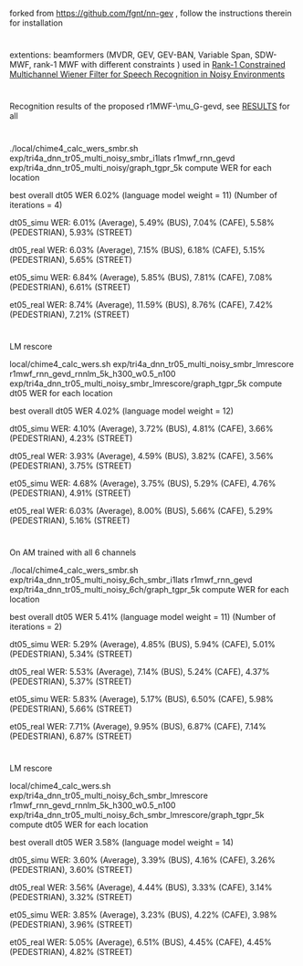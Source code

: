 forked from https://github.com/fgnt/nn-gev , follow the instructions therein for installation 

#

extentions: beamformers (MVDR, GEV, GEV-BAN, Variable Span, SDW-MWF, rank-1 MWF with different constraints ) used in [Rank-1 Constrained Multichannel Wiener Filter for Speech Recognition in Noisy Environments](https://arxiv.org/abs/1707.00201)

#
#

Recognition results of the proposed r1MWF-\mu_G-gevd, see [RESULTS]() for all

# 
 
./local/chime4_calc_wers_smbr.sh exp/tri4a_dnn_tr05_multi_noisy_smbr_i1lats r1mwf_rnn_gevd exp/tri4a_dnn_tr05_multi_noisy/graph_tgpr_5k
compute WER for each location

best overall dt05 WER 6.02% (language model weight = 11)
 (Number of iterations = 4)

dt05_simu WER: 6.01% (Average), 5.49% (BUS), 7.04% (CAFE), 5.58% (PEDESTRIAN), 5.93% (STREET)

dt05_real WER: 6.03% (Average), 7.15% (BUS), 6.18% (CAFE), 5.15% (PEDESTRIAN), 5.65% (STREET)

et05_simu WER: 6.84% (Average), 5.85% (BUS), 7.81% (CAFE), 7.08% (PEDESTRIAN), 6.61% (STREET)

et05_real WER: 8.74% (Average), 11.59% (BUS), 8.76% (CAFE), 7.42% (PEDESTRIAN), 7.21% (STREET)

#

LM rescore

local/chime4_calc_wers.sh exp/tri4a_dnn_tr05_multi_noisy_smbr_lmrescore r1mwf_rnn_gevd_rnnlm_5k_h300_w0.5_n100 exp/tri4a_dnn_tr05_multi_noisy_smbr_lmrescore/graph_tgpr_5k
compute dt05 WER for each location

best overall dt05 WER 4.02% (language model weight = 12)

dt05_simu WER: 4.10% (Average), 3.72% (BUS), 4.81% (CAFE), 3.66% (PEDESTRIAN), 4.23% (STREET)

dt05_real WER: 3.93% (Average), 4.59% (BUS), 3.82% (CAFE), 3.56% (PEDESTRIAN), 3.75% (STREET)

et05_simu WER: 4.68% (Average), 3.75% (BUS), 5.29% (CAFE), 4.76% (PEDESTRIAN), 4.91% (STREET)

et05_real WER: 6.03% (Average), 8.00% (BUS), 5.66% (CAFE), 5.29% (PEDESTRIAN), 5.16% (STREET)

#
#

On AM trained with all 6 channels

./local/chime4_calc_wers_smbr.sh exp/tri4a_dnn_tr05_multi_noisy_6ch_smbr_i1lats r1mwf_rnn_gevd exp/tri4a_dnn_tr05_multi_noisy_6ch/graph_tgpr_5k
compute WER for each location

best overall dt05 WER 5.41% (language model weight = 11)
 (Number of iterations = 2)

dt05_simu WER: 5.29% (Average), 4.85% (BUS), 5.94% (CAFE), 5.01% (PEDESTRIAN), 5.34% (STREET)

dt05_real WER: 5.53% (Average), 7.14% (BUS), 5.24% (CAFE), 4.37% (PEDESTRIAN), 5.37% (STREET)

et05_simu WER: 5.83% (Average), 5.17% (BUS), 6.50% (CAFE), 5.98% (PEDESTRIAN), 5.66% (STREET)

et05_real WER: 7.71% (Average), 9.95% (BUS), 6.87% (CAFE), 7.14% (PEDESTRIAN), 6.87% (STREET)

#

LM rescore

local/chime4_calc_wers.sh exp/tri4a_dnn_tr05_multi_noisy_6ch_smbr_lmrescore r1mwf_rnn_gevd_rnnlm_5k_h300_w0.5_n100 exp/tri4a_dnn_tr05_multi_noisy_6ch_smbr_lmrescore/graph_tgpr_5k
compute dt05 WER for each location

best overall dt05 WER 3.58% (language model weight = 14)

dt05_simu WER: 3.60% (Average), 3.39% (BUS), 4.16% (CAFE), 3.26% (PEDESTRIAN), 3.60% (STREET)

dt05_real WER: 3.56% (Average), 4.44% (BUS), 3.33% (CAFE), 3.14% (PEDESTRIAN), 3.32% (STREET)

et05_simu WER: 3.85% (Average), 3.23% (BUS), 4.22% (CAFE), 3.98% (PEDESTRIAN), 3.96% (STREET)

et05_real WER: 5.05% (Average), 6.51% (BUS), 4.45% (CAFE), 4.45% (PEDESTRIAN), 4.82% (STREET)
 
